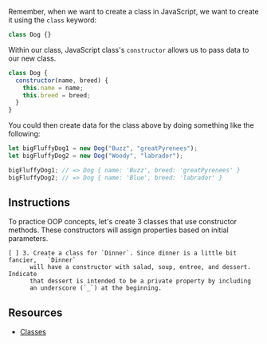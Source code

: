 <!-- # Initializing Instances

## Learning Goals

  - Create a class in JavaScript using the class keyword
  - Provide a JavaScript class's constructor instantiation data for an instance

## Introduction

  In this lab, we are going to practice creating Object Oriented classes and instances using JavaScript's `class` keyword. We are also going to use JavaScript's class `constructor` to instantiate data into a class. In other words, we're going to create a class, and then put some data in it.

## Create a class in JavaScript using the class keyword -->

  Remember, when we want to create a class in JavaScript, we want to create it using the `class` keyword:

  ```js
  class Dog {}
  ```

<!-- ## Provide a JavaScript class's `constructor` instantiation data for an instance -->

  Within our class, JavaScript class's `constructor` allows us to pass data to our new class.

  ```js
  class Dog {
    constructor(name, breed) {
      this.name = name;
      this.breed = breed;
    }
  }
  ```

  You could then create data for the class above by doing something like the following:

  ```js
  let bigFluffyDog1 = new Dog("Buzz", "greatPyrenees");
  let bigFluffyDog2 = new Dog("Woody", "labrador");

  bigFluffyDog1; // => Dog { name: 'Buzz', breed: 'greatPyrenees' }
  bigFluffyDog2; // => Dog { name: 'Blue', breed: 'labrador' }
  ```

## Instructions

  To practice OOP concepts, let's create 3 classes that use constructor methods. These constructors will assign properties based on initial parameters.

  <!-- 1. Create a class for `Breakfast`. `Breakfast` will have a constructor witha food and a drink.

  2. Create a class for `Lunch`. `Lunch` will have a constructor with a salad, a soup, and a drink. -->

    [ ] 3. Create a class for `Dinner`. Since dinner is a little bit fancier,   `Dinner`
          will have a constructor with salad, soup, entree, and dessert. Indicate
          that dessert is intended to be a private property by including
          an underscore (`_`) at the beginning.

<!-- ## Conclusion

  By effectively creating classes and instances, you have mastered the beginning of Object Oriented JavaScript. Feel free to play around with your newly created classes to create more instances! -->

## Resources

- [Classes](https://developer.mozilla.org/en-US/docs/Web/JavaScript/Reference/Classes)
